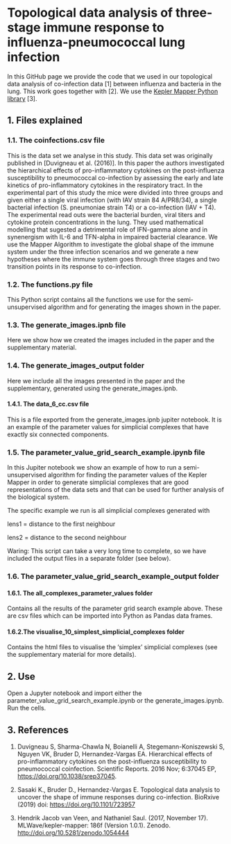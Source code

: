 # Topological data analysis of three-stage immune response to influenza-pneumococcal lung infection

In this GitHub page we provide the code that we used in our topological data analysis of co-infection data [1] between influenza and bacteria in the lung. This work goes together with [2]. We use the [Kepler Mapper Python library](https://kepler-mapper.scikit-tda.org) [3].


## 1. Files explained

### 1.1. The coinfections.csv file
This is the data set we analyse in this study. This data set was originally published in [Duvigneau et al. (2016)]. In this paper  the authors investigated the hierarchical effects of pro-inflammatory cytokines on the post-influenza susceptibility to pneumococcal co-infection by assessing the early and late kinetics of pro-inflammatory cytokines in the respiratory tract. In the experimental part of this study the mice were divided into three groups and given either a single viral infection (with IAV strain 84 A/PR8/34), a single bacterial infection (S. pneumoniae strain T4) or a co-infection (IAV + T4). The experimental read outs were the bacterial burden, viral titers and cytokine protein concentrations in the lung. They used mathematical modelling that sugested a detrimental role of IFN-gamma alone and in synenergism with IL-6 and TFN-alpha in impaired bacterial clearance. We use the Mapper Algorithm to investigate the global shape of the immune system under the three infection scenarios and we generate a new hypotheses where the immune system goes through three stages and two transition points in its response to co-infection. 

### 1.2. The functions.py file
This Python script contains all the functions we use for the semi-unsupervised algorithm and for generating the images shown in the paper.


### 1.3. The generate_images.ipnb file
Here we show how we created the images included in the paper and the supplementary material.

### 1.4. The generate_images_output folder
Here we include all the images presented in the paper and the supplementary, generated using the generate_images.ipnb.

#### 1.4.1. The data_6_cc.csv file
This is a file exported from the generate_images.ipnb jupiter notebook. It is an example of the parameter values for simplicial complexes that have exactly six connected components.

### 1.5. The parameter_value_grid_search_example.ipynb file
In this Jupiter notebook we show an example of how to run a semi-unsupervised algorithm for finding the parameter values of the Kepler Mapper in order to generate simplicial complexes that are good representations of the data sets and that can be used for further analysis of the biological system.

The specific example we run is all simplicial complexes generated with 

lens1 = distance to the first neighbour

lens2 = distance to the second neighbour

Waring: This script can take a very long time to complete, so we have included the output files in a separate folder (see below).

### 1.6. The parameter_value_grid_search_example_output folder

#### 1.6.1. The all_complexes_parameter_values folder 
Contains all the results of the parameter grid search example above. These are csv files which can be imported into Python as Pandas data frames.

#### 1.6.2.The visualise_10_simplest_simplicial_complexes folder 
Contains the html files to visualise the ‘simplex’ simplicial complexes (see the supplementary material for more details).


## 2. Use

Open a Jupyter notebook and import either the parameter_value_grid_search_example.ipynb or the generate_images.ipynb. Run the cells.



## 3. References

1. Duvigneau S, Sharma-Chawla N, Boianelli A, Stegemann-Koniszewski S, Nguyen VK, Bruder D, Hernandez-Vargas EA. Hierarchical effects of pro-inflammatory cytokines on the post-influenza susceptibility to pneumococcal coinfection. Scientific Reports. 2016 Nov; 6:37045 EP, https://doi.org/10.1038/srep37045.

2. Sasaki K., Bruder D., Hernandez-Vargas E. Topological data analysis to uncover the shape of immune responses during co-infection. BioRxive (2019) doi: https://doi.org/10.1101/723957

3. Hendrik Jacob van Veen, and Nathaniel Saul. (2017, November 17). MLWave/kepler-mapper: 186f (Version 1.0.1). Zenodo. http://doi.org/10.5281/zenodo.1054444
